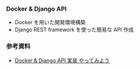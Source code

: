 ### Docker & Django API

- Docker を用いた開発環境構築
- Django REST framework を使った簡易な API 作成

### 参考資料

- [Docker & Django API 実装 やってみよう](https://qiita.com/Yi-Gaoqiao/items/b18a417d635414d92275)